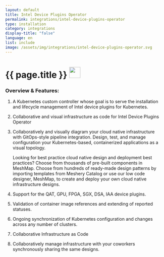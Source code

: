 ```yaml
---
layout: default
title: Intel Device Plugins Operator
permalink: integrations/intel-device-plugins-operator
type: installation
category: integrations
display-title: "false"
language: en
list: include
image: /assets/img/integrations/intel-device-plugins-operator.svg
---
```


<h1>{{ page.title }} <img src="{{ page.image }}" style="width: 35px; height: 35px;" /></h1>


<!-- This needs replaced with the Category property, not the sub-category.
 #### Category: intel-device-plugins-operator -->

### Overview & Features:
1. A Kubernetes custom controller whose goal is to serve the installation and lifecycle management of Intel device plugins for Kubernetes.

2. Collaborative and visual infrastructure as code for Intel Device Plugins Operator

4. 
    Collaboratively and visually diagram your cloud native infrastructure with GitOps-style pipeline integration. Design, test, and manage configuration your Kubernetes-based, containerized applications as a visual topology.



    Looking for best practice cloud native design and deployment best practices? Choose from thousands of pre-built components in MeshMap. Choose from hundreds of ready-made design patterns by importing templates from Meshery Catalog or use our low code designer, MeshMap, to create and deploy your own cloud native infrastructure designs.



5. Support for the QAT, GPU, FPGA, SGX, DSA, IAA device plugins.

6. Validation of container image references and extending of reported statuses.

7. Ongoing synchronization of Kubernetes configuration and changes across any number of clusters.

8. Collaborative Infrastructure as Code

9. Collaboratively manage infrastructure with your coworkers synchronously sharing the same designs.

